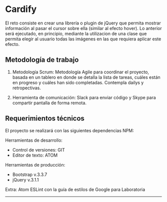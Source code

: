 # Cardify


El reto consiste en crear una librería o plugin de jQuery que permita mostrar información al pasar el cursor sobre ella (similar al efecto hover). Lo anterior será ejecutado, en principio, mediante la utilizacion de una clase que permita elegir al usuario todas las imágenes en las que requiera aplicar este efecto.

## Metodología de trabajo

1. Metodología Scrum: Metodología Agile para coordinar el proyecto, basada en un tablero en donde se detalla la lista de tareas, cuáles están en progreso y cuáles han sido completadas. Contempla dailys y retropectivas.

2. Herramienta de comunicación: Slack para enviar código y Skype para compartir pantalla de forma remota.

## Requerimientos técnicos

El proyecto se realizará con las siguientes dependencias NPM:

Herramientas de desarrollo:
+ Control de versiones: GIT
+ Editor de texto: ATOM

Herramientas de producción:
+ Bootstrap v.3.3.7
+ jQuery v.3.1.1

Extra: Atom ESLint con la guía de estilos de Google para Laboratoria


***
